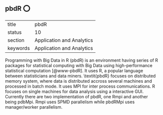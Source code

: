 ## pbdR :o:


|          |                           |
| -------- | ------------------------- |
| title    | pbdR                      | 
| status   | 10                        |
| section  | Application and Analytics |
| keywords | Application and Analytics |



Programming with Big Data in R (pbdR) is an environment having series
of R packages for statistical computing with Big Data using
high-performance statistical computation [@www-pbdR]. It uses R, a
popular language between statisticians and data miners. \textit{pbdR} focuses
on distributed memory system, where data is distributed accross
several machines and processed in batch mode. It uses MPI for inter
process communications. R focuses on single machines for data analysis
using a interactive GUI. Currently there are two implementation of
pbdR, one Rmpi and another being pdbMpi.  Rmpi uses SPMD parallelism
while pbdRMpi uses manager/worker parallelism.



